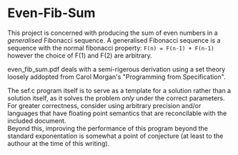 # Even-Fib-Sum
This project is concerned with producing the sum of even numbers in a *generalised* Fibonacci sequence. A generalised Fibonacci sequence is a sequence with
the normal fibonacci property:
``` F(n) = F(n-1) + F(n-1) ```
however the choice of F(1) and F(2) are arbitrary.

even_fib_sum.pdf deals with a semi-rigerous derivation using a set theory loosely addopted from Carol Morgan's  "Programming from Specification".

The sef.c program itself is to serve as a template for a solution rather than a solution itself, as it solves the problem *only* under the correct parameters.  
For greater correctness, consider using arbitrary precision and/or languages that have floating point semantics that are reconcilable with the included document.  
Beyond this, improving the performance of this program beyond the standard exponentation is somewhat a point of conjecture (at least to the 
authour at the time of this writing).
